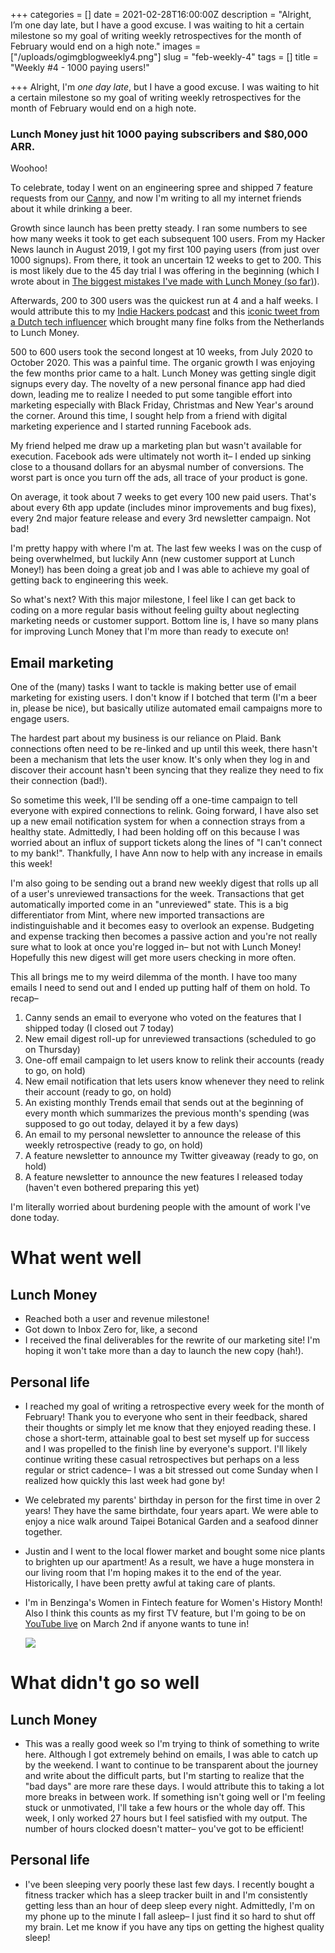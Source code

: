 +++
categories = []
date = 2021-02-28T16:00:00Z
description = "Alright, I’m one day late, but I have a good excuse. I was waiting to hit a certain milestone so my goal of writing weekly retrospectives for the month of February would end on a high note."
images = ["/uploads/ogimgblogweekly4.png"]
slug = "feb-weekly-4"
tags = []
title = "Weekly #4 - 1000 paying users!"

+++
Alright, I'm _one day late_, but I have a good excuse. I was waiting to hit a certain milestone so my goal of writing weekly retrospectives for the month of February would end on a high note.

### **Lunch Money just hit 1000 paying subscribers and $80,000 ARR.**

Woohoo!

To celebrate, today I went on an engineering spree and shipped 7 feature requests from our [Canny](https://feedback.lunchmoney.app/changelog), and now I'm writing to all my internet friends about it while drinking a beer.

Growth since launch has been pretty steady. I ran some numbers to see how many weeks it took to get each subsequent 100 users. From my Hacker News launch in August 2019, I got my first 100 paying users (from just over 1000 signups). From there, it took an uncertain 12 weeks to get to 200. This is most likely due to the 45 day trial I was offering in the beginning (which I wrote about in [The biggest mistakes I've made with Lunch Money (so far)](https://lunchbag.ca/lunch-money-mistakes/)).

Afterwards, 200 to 300 users was the quickest run at 4 and a half weeks. I would attribute this to my [Indie Hackers podcast](https://www.indiehackers.com/podcast/150-jen-yip-of-lunch-money) and this [iconic tweet from a Dutch tech influencer](https://twitter.com/alexandernl/status/1234100101410426880?lang=en) which brought many fine folks from the Netherlands to Lunch Money.

500 to 600 users took the second longest at 10 weeks, from July 2020 to October 2020. This was a painful time. The organic growth I was enjoying the few months prior came to a halt. Lunch Money was getting single digit signups every day. The novelty of a new personal finance app had died down, leading me to realize I needed to put some tangible effort into marketing especially with Black Friday, Christmas and New Year's around the corner. Around this time, I sought help from a friend with digital marketing experience and I started running Facebook ads.

My friend helped me draw up a marketing plan but wasn't available for execution. Facebook ads were ultimately not worth it– I ended up sinking close to a thousand dollars for an abysmal number of conversions. The worst part is once you turn off the ads, all trace of your product is gone. 

On average, it took about 7 weeks to get every 100 new paid users. That's about every 6th app update (includes minor improvements and bug fixes), every 2nd major feature release and every 3rd newsletter campaign. Not bad!

I'm pretty happy with where I'm at. The last few weeks I was on the cusp of being overwhelmed, but luckily Ann (new customer support at Lunch Money!) has been doing a great job and I was able to achieve my goal of getting back to engineering this week.

So what's next? With this major milestone, I feel like I can get back to coding on a more regular basis without feeling guilty about neglecting marketing needs or customer support. Bottom line is, I have so many plans for improving Lunch Money that I'm more than ready to execute on!

## Email marketing

One of the (many) tasks I want to tackle is making better use of email marketing for existing users. I don't know if I botched that term (I'm a beer in, please be nice), but basically utilize automated email campaigns more to engage users.

The hardest part about my business is our reliance on Plaid. Bank connections often need to be re-linked and up until this week, there hasn't been a mechanism that lets the user know. It's only when they log in and discover their account hasn't been syncing that they realize they need to fix their connection (bad!). 

So sometime this week, I'll be sending off a one-time campaign to tell everyone with expired connections to relink. Going forward, I have also set up a new email notification system for when a connection strays from a healthy state. Admittedly, I had been holding off on this because I was worried about an influx of support tickets along the lines of "I can't connect to my bank!". Thankfully, I have Ann now to help with any increase in emails this week!

I'm also going to be sending out a brand new weekly digest that rolls up all of a user's unreviewed transactions for the week. Transactions that get automatically imported come in an "unreviewed" state. This is a big differentiator from Mint, where new imported transactions are indistinguishable and it becomes easy to overlook an expense. Budgeting and expense tracking then becomes a passive action and you're not really sure what to look at once you're logged in– but not with Lunch Money! Hopefully this new digest will get more users checking in more often.

This all brings me to my weird dilemma of the month. I have too many emails I need to send out and I ended up putting half of them on hold. To recap–

1. Canny sends an email to everyone who voted on the features that I shipped today (I closed out 7 today)
2. New email digest roll-up for unreviewed transactions (scheduled to go on Thursday)
3. One-off email campaign to let users know to relink their accounts (ready to go, on hold)
4. New email notification that lets users know whenever they need to relink their account (ready to go, on hold)
5. An existing monthly Trends email that sends out at the beginning of every month which summarizes the previous month's spending (was supposed to go out today, delayed it by a few days)
6. An email to my personal newsletter to announce the release of this weekly retrospective (ready to go, on hold)
7. A feature newsletter to announce my Twitter giveaway (ready to go, on hold)
8. A feature newsletter to announce the new features I released today (haven't even bothered preparing this yet)

I'm literally worried about burdening people with the amount of work I've done today.

# What went well

## Lunch Money

* Reached both a user and revenue milestone!
* Got down to Inbox Zero for, like, a second
* I received the final deliverables for the rewrite of our marketing site! I'm hoping it won't take more than a day to launch the new copy (hah!).

## Personal life

* I reached my goal of writing a retrospective every week for the month of February! Thank you to everyone who sent in their feedback, shared their thoughts or simply let me know that they enjoyed reading these. I chose a short-term, attainable goal to best set myself up for success and I was propelled to the finish line by everyone's support. I'll likely continue writing these casual retrospectives but perhaps on a less regular or strict cadence– I was a bit stressed out come Sunday when I realized how quickly this last week had gone by!
* We celebrated my parents' birthday in person for the first time in over 2 years! They have the same birthdate, four years apart. We were able to enjoy a nice walk around Taipei Botanical Garden and a seafood dinner together.
* Justin and I went to the local flower market and bought some nice plants to brighten up our apartment! As a result, we have a huge monstera in our living room that I'm  hoping makes it to the end of the year. Historically, I have been pretty awful at taking care of plants.
* I'm in Benzinga's Women in Fintech feature for Women's History Month! Also I think this counts as my first TV feature, but I'm going to be on [YouTube live](https://www.youtube.com/channel/UCqQs28K2zj2dOsc5NfXUKEg) on March 2nd if anyone wants to tune in!

  ![](/uploads/image-5.png)

# What didn't go so well

## Lunch Money

* This was a really good week so I'm trying to think of something to write here. Although I got extremely behind on emails, I was able to catch up by the weekend. I want to continue to be transparent about the journey and write about the difficult parts, but I'm starting to realize that the "bad days" are more rare these days. I would attribute this to taking a lot more breaks in between work. If something isn't going well or I'm feeling stuck or unmotivated, I'll take a few hours or the whole day off. This week, I only worked 27 hours but I feel satisfied with my output. The number of hours clocked doesn't matter– you've got to be efficient!

## Personal life

* I've been sleeping very poorly these last few days. I recently bought a fitness tracker which has a sleep tracker built in and I'm consistently getting less than an hour of deep sleep every night. Admittedly, I'm on my phone up to the minute I fall asleep– I just find it so hard to shut off my brain. Let me know if you have any tips on getting the highest quality sleep!